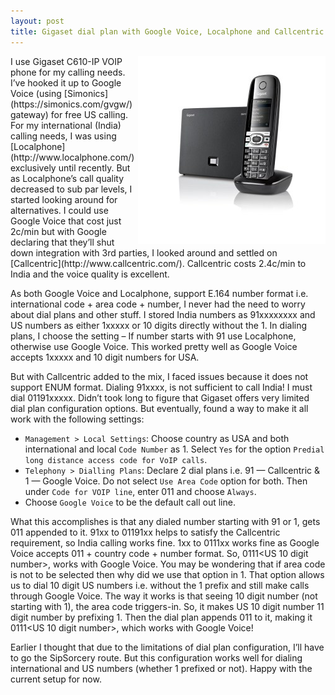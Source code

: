 ```yaml
---
layout: post
title: Gigaset dial plan with Google Voice, Localphone and Callcentric
---
```



<img style="float:right" src="/public/images/gigaset-c610ip.jpg" />
I use Gigaset C610-IP VOIP phone for my calling needs. I’ve hooked it up to Google Voice (using [Simonics](https://simonics.com/gvgw/) gateway) for free US calling. For my international (India) calling needs, I was using [Localphone](http://www.localphone.com/) exclusively until recently. But as Localphone’s call quality decreased to sub par levels, I started looking around for alternatives. I could use Google Voice that cost just 2c/min but with Google declaring that they’ll shut down integration with 3rd parties, I looked around and settled on [Callcentric](http://www.callcentric.com/). Callcentric costs 2.4c/min to India and the voice quality is excellent.

As both Google Voice and Localphone, support E.164 number format i.e. international code +  area code + number, I never had the need to worry about dial plans and other stuff. I stored India numbers as 91xxxxxxxx and US numbers as either 1xxxxx or 10 digits directly without the 1. In dialing plans, I choose the setting – If number starts with 91 use Localphone, otherwise use Google Voice. This worked pretty well as Google Voice accepts 1xxxxx and 10 digit numbers for USA.

But with Callcentric added to the mix, I faced issues because it does not support ENUM format. Dialing 91xxxx, is not sufficient to call India! I must dial 01191xxxxx. Didn’t took long to figure that Gigaset offers very limited dial plan configuration options. But eventually, found a way to make it all work with the following settings:

* `Management > Local Settings`: Choose country as USA and both international and local `Code Number` as 1. Select `Yes` for the option `Predial long distance access code for VoIP calls`.
* `Telephony > Dialling Plans`: Declare 2 dial plans i.e. 91 — Callcentric  &  1 — Google Voice. Do not select `Use Area Code` option for both. Then under `Code for VOIP line`, enter 011 and choose `Always`.
* Choose `Google Voice` to be the default call out line.

What this accomplishes is that any dialed number starting with 91 or 1, gets 011 appended to it. 91xx to 01191xx helps to satisfy the Callcentric requirement, so India calling works fine. 1xx to 0111xx works fine as Google Voice accepts 011 + country code + number format. So, 0111<US 10 digit number>, works with Google Voice. You may be wondering that if area code is not to be selected then why did we use that option in 1. That option allows us to dial 10 digit US numbers i.e. without the 1 prefix and still make calls through Google Voice. The way it works is that seeing 10 digit number (not starting with 1), the area code triggers-in. So, it makes US 10 digit number 11 digit number by prefixing 1. Then the dial plan appends 011 to it, making it 0111<US 10 digit number>, which works with Google Voice!

Earlier I thought that due to the limitations of dial plan configuration, I’ll have to go the SipSorcery route. But this configuration works well for dialing international and US numbers (whether 1 prefixed or not). Happy with the current setup for now.

